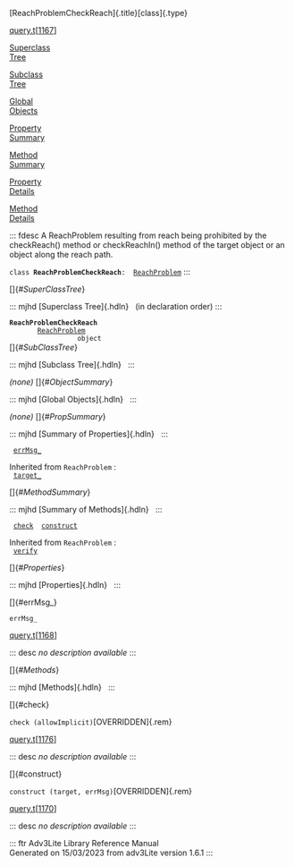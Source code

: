 [ReachProblemCheckReach]{.title}[class]{.type}

[query.t](../file/query.t.html)\[[1167](../source/query.t.html#1167)\]

[Superclass\
Tree](#_SuperClassTree_)

[Subclass\
Tree](#_SubClassTree_)

[Global\
Objects](#_ObjectSummary_)

[Property\
Summary](#_PropSummary_)

[Method\
Summary](#_MethodSummary_)

[Property\
Details](#_Properties_)

[Method\
Details](#_Methods_)

::: fdesc
A ReachProblem resulting from reach being prohibited by the checkReach()
method or checkReachIn() method of the target object or an object along
the reach path.

`class `**`ReachProblemCheckReach`**` :   `[`ReachProblem`](../object/ReachProblem.html)
:::

[]{#_SuperClassTree_}

::: mjhd
[Superclass Tree]{.hdln}   (in declaration order)
:::

**`ReachProblemCheckReach`**\
`         `[`ReachProblem`](../object/ReachProblem.html)\
`                 object`\
[]{#_SubClassTree_}

::: mjhd
[Subclass Tree]{.hdln}  
:::

*(none)* []{#_ObjectSummary_}

::: mjhd
[Global Objects]{.hdln}  
:::

*(none)* []{#_PropSummary_}

::: mjhd
[Summary of Properties]{.hdln}  
:::

` `[`errMsg_`](#errMsg_)`  `

Inherited from `ReachProblem` :\
` `[`target_`](../object/ReachProblem.html#target_)`  `

[]{#_MethodSummary_}

::: mjhd
[Summary of Methods]{.hdln}  
:::

` `[`check`](#check)`  `[`construct`](#construct)`  `

Inherited from `ReachProblem` :\
` `[`verify`](../object/ReachProblem.html#verify)`  `

[]{#_Properties_}

::: mjhd
[Properties]{.hdln}  
:::

[]{#errMsg_}

`errMsg_`

[query.t](../file/query.t.html)\[[1168](../source/query.t.html#1168)\]

::: desc
*no description available*
:::

[]{#_Methods_}

::: mjhd
[Methods]{.hdln}  
:::

[]{#check}

`check (allowImplicit)`[OVERRIDDEN]{.rem}

[query.t](../file/query.t.html)\[[1176](../source/query.t.html#1176)\]

::: desc
*no description available*
:::

[]{#construct}

`construct (target, errMsg)`[OVERRIDDEN]{.rem}

[query.t](../file/query.t.html)\[[1170](../source/query.t.html#1170)\]

::: desc
*no description available*
:::

::: ftr
Adv3Lite Library Reference Manual\
Generated on 15/03/2023 from adv3Lite version 1.6.1
:::

